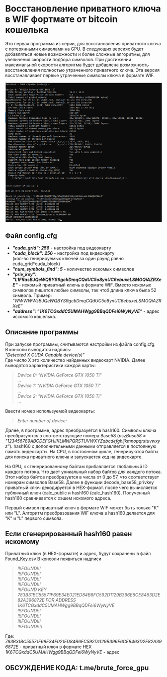 # Восстановление приватного ключа в WIF фортмате от bitcoin кошелька
Это первая программа из серии, для восстановления приватного ключа с потерянными символами на GPU. В следующих версиях будет добавляться новые возможности и более сложные алгоритмы, для увеличения скорости подбора символов. При достижении максимальной скорости алгоритма будет добавлена возможность восстановления полностью утраченного приватного ключа. Эта версия восстанавливает первые утраченные символы ключа в формате WIF.

![](image/Screenshot_1.png)

## Файл config.cfg
* ***"cuda_grid": 256*** - настройка под видеокарту
* ***"cuda_block": 256*** - настройка под видеокарту\
(кол-во генерируемых ключей за один раунд равно cuda_grid*cuda_block)
* ***"num_symbols_find": 5*** - количество искомых символов
* ***"priv_key": "L1FRasBJQeWQBYS9gcbDmqCQdUC5o8ynUC6ebuxeLSMGQiAZRXeE"*** - искомый приватный ключь в формате WIF. Вместо искомых символов пишется любые символы, так чтоб длина ключа была 52 символа. Пример: *"WWWWWsBJQeWQBYS9gcbDmqCQdUC5o8ynUC6ebuxeLSMGQiAZRXeE"*
* ***"address": "1K6TCGxddC5UMAHWgg9BBqQDFei6WyNyVE"*** - адрес искомого кошелька.
## Описание программы
При запуске программы, считываются настройки из файла config.cfg.\
В консоли выводится надпись:\
*"Detected X CUDA Capable device(s)"*\
Где число X это количество найденных видеокарт NVIDIA.
Далее выводятся характеристики каждой карты:
> *Device 0: "NVIDIA GeForce GTX 1050 Ti"*\
> *...*\
> *Device 1: "NVIDIA GeForce GTX 1050 Ti"*\
> *...*\
> *Device 2: "NVIDIA GeForce GTX 1050 Ti"*\
> *...*

Ввести номер используемой видеокарты:
> *Enter number of device:*

Далее, в программе, адрес преобразуется в hash160. Символы ключа преобразуются в соответствующие номера Base58 (*pszBase58 = "123456789ABCDEFGHJKLMNPQRSTUVWXYZabcdefghijkmnopqrstuvwxyz"*). hash160 с дополнительными данными отправляется в постоянную память видеокарты. На CPU, в постоянном цикле, генерируются байты для поиска приватного ключа и запускается код на видеокарте. 

На GPU, к сгенерированному байтам прибавляется глобальный ID каждого потока. Что дает уникальный набор байтов для каждого потока. Этот набор байтов преобразуется в числа от 0 до 57, что соответствует номерам символов Base58. Далее в функции decode_base58_privkey приватный ключ декодируется в HEX-формат. после чего вычисляется публичный ключ (calc_public и hash160 (calc_hash160). Полученный hash160 сравнивается с хэшем искомого адреса.

Первый символ приватный ключ в формате WIF может быть только "K" или "L". Алгоритм преобразования WIF ключа в hash160 делается для "K" и "L" первого символа. 
## Если сгенерированный hash160 равен искомому
Приватный ключ (в HEX-формате) и адрес, будут сохранены в файл Found_Key.csv
В консоли появиться надписи
> *!!!FOUND!!!*\
> *!!!FOUND!!!*\
> *!!!FOUND!!!*\
> *!!!FOUND!!!*\
> *!!!FOUND KEY 783B31BC55571F69E34E021ED84B6FC592D1129B396E6CE8463D2E82A396872E FOR ADDRESS 1K6TCGxddC5UMAHWgg9BBqQDFei6WyNyVE*\
> *!!!FOUND!!!*\
> *!!!FOUND!!!*\
> *!!!FOUND!!!*\
> *!!!FOUND!!!*\

Где:\
*783B31BC55571F69E34E021ED84B6FC592D1129B396E6CE8463D2E82A396872E* - приватный ключ в формате HEX\
*1K6TCGxddC5UMAHWgg9BBqQDFei6WyNyVE* - адрес

## ОБСУЖДЕНИЕ КОДА: t.me/brute_force_gpu

